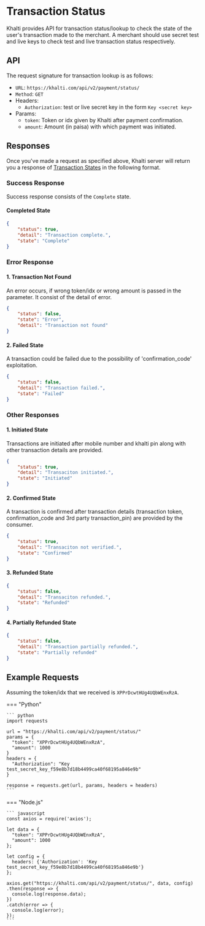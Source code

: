 # Transaction Status

Khalti provides API for transaction status/lookup to check the state of the user's transaction made to the merchant.
A merchant should use secret test and live keys to check test and live transaction status respectively.

## API

The request signature for transaction lookup is as follows:

* `URL`: `https://khalti.com/api/v2/payment/status/`
* `Method`: `GET`
* Headers: 
    * `Authorization`: test or live secret key in the form `Key <secret key>`
* Params:
    * `token`: Token or idx given by Khalti after payment confirmation.
    * `amount`: Amount (in paisa) with which payment was initiated.

## Responses

Once you've made a request as specified above, Khalti server will return you a response of [Transaction States](https://docs.khalti.com/getting-started/#21-transaction-states) in the following format.

### Success Response

Success response consists of the `Complete` state.

#### Completed State
```json
{
    "status": true,
    "detail": "Transaction complete.",
    "state": "Complete"
}
```

### Error Response

#### 1. Transaction Not Found
An error occurs, if wrong token/idx or wrong amount is passed in the parameter. It consist of the detail of error.

```json
{
    "status": false,
    "state": "Error",
    "detail": "Transaction not found"
}
```

#### 2. Failed State
A transaction could be failed due to the possibility of 'confirmation_code' exploitation.

```json
{
    "status": false,
    "detail": "Transaction failed.",
    "state": "Failed"
}
```

### Other Responses

#### 1. Initiated State

Transactions are initiated after mobile number and khalti pin along with other transaction details are provided.

```json
{
    "status": true,
    "detail": "Transaciton initiated.",
    "state": "Initiated"
}
```

#### 2. Confirmed State
A transaction is confirmed after transaction details (transaction token, confirmation_code and 3rd party transaction_pin) are provided by the consumer.

```json
{
    "status": true,
    "detail": "Transaciton not verified.",
    "state": "Confirmed"
}
```

#### 3. Refunded State
```json
{
    "status": false,
    "detail": "Transaciton refunded.",
    "state": "Refunded"
}
```

#### 4. Partially Refunded State
```json
{
    "status": false,
    "detail": "Transaction partially refunded.",
    "state": "Partially refunded"
}
```

## Example Requests
Assuming the token/idx that we received is `XPPrDcwtHUg4UQbWEnxRzA`.

=== "Python"

    ``` python
    import requests

    url = "https://khalti.com/api/v2/payment/status/"
    params = {
      "token": "XPPrDcwtHUg4UQbWEnxRzA",
      "amount": 1000
    }
    headers = {
      "Authorization": "Key test_secret_key_f59e8b7d18b4499ca40f68195a846e9b"
    }

    response = requests.get(url, params, headers = headers)
    ```

=== "Node.js"

    ``` javascript
    const axios = require('axios');

    let data = {
      "token": "XPPrDcwtHUg4UQbWEnxRzA",
      "amount": 1000
    };

    let config = {
      headers: {'Authorization': 'Key test_secret_key_f59e8b7d18b4499ca40f68195a846e9b'}
    };

    axios.get("https://khalti.com/api/v2/payment/status/", data, config)
    .then(response => {
      console.log(response.data);
    })
    .catch(error => {
      console.log(error);
    });
    ```
